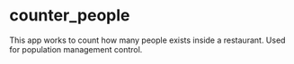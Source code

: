 # counter_people

This app works to count how many people exists inside a restaurant.
Used for population management control.
